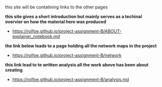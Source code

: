 this site will be contatining links to the other pages

**this site gives a short introduction but mainly serves as a techinal overvier on how the material here was produced**
* https://rolfoe.github.io/project-assignment-B/ABOUT-explainer_notebook.md

**the link below leads to a page holding all the network maps in the project**
* https://rolfoe.github.io/project-assignment-B/network

**this link lead to te written analysis all the work above has been about creating**
* https://rolfoe.github.io/project-assignment-B/analysis.md
